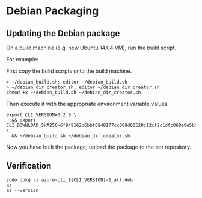Debian Packaging
================

Updating the Debian package
---------------------------

On a build machine (e.g. new Ubuntu 14.04 VM), run the build script.

For example:

First copy the build scripts onto the build machine.
```
> ~/debian_build.sh; editor ~/debian_build.sh
> ~/debian_dir_creator.sh; editor ~/debian_dir_creator.sh
chmod +x ~/debian_build.sh ~/debian_dir_creator.sh
```

Then execute it with the appropriate environment variable values.
```
export CLI_VERSION=0.2.9 \
  && export CLI_DOWNLOAD_SHA256=6f949162d6bbf6848177cc009d60520c12cf2c1dfc068e9e5bbeac0ff6e55e4f \
  && ~/debian_build.sh ~/debian_dir_creator.sh
```

Now you have built the package, upload the package to the apt repository.


Verification
------------

```
sudo dpkg -i azure-cli_${CLI_VERSION}-1_all.deb
az
az --version
```
